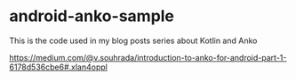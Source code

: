 # android-anko-sample

This is the code used in my blog posts series about Kotlin and Anko

https://medium.com/@v.souhrada/introduction-to-anko-for-android-part-1-6178d536cbe6#.xlan4oppl
